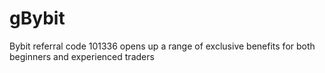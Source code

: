 # gBybit
 Bybit referral code 101336 opens up a range of exclusive benefits for both beginners and experienced traders
